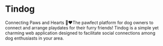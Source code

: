# Tindog
Connecting Paws and Hearts 🐾❤️The pawfect platform for dog owners to connect and arrange playdates for their furry friends! Tindog is a simple yet charming web application designed to facilitate social connections among dog enthusiasts in your area.
